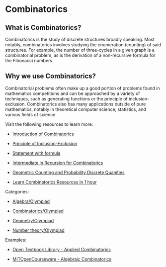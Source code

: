 # Combinatorics

## What is Combinatorics?

Combinatorics is the study of discrete structures broadly speaking. Most notably, combinatorics involves studying the enumeration (counting) of said structures. For example, the number of three-cycles in a given graph is a combinatorial problem, as is the derivation of a non-recursive formula for the Fibonacci numbers.

## Why we use Combinatorics?

Combinatorial problems often make up a good portion of problems found in mathematics competitions and can be approached by a variety of techniques, such as generating functions or the principle of inclusion-exclusion. Combinatorics also has many applications outside of pure mathematics, notably in theoretical computer science, statistics, and various fields of science.

Visit the following resources to learn more:

- [Introduction of Combinatorics](https://artofproblemsolving.com/wiki/index.php/Combinatorics)

- [Principle of Inclusion-Exclusion](https://artofproblemsolving.com/wiki/index.php/Principle_of_Inclusion-Exclusion)

- [Statement with formula](https://artofproblemsolving.com/wiki/index.php/Principle_of_Inclusion-Exclusion#Statement)

- [Intermediate in Recursion for Combinatorics](https://artofproblemsolving.com/wiki/index.php/Combinatorics/Intermediate)

- [Geometric Counting and Probability Discrete Quanities](https://artofproblemsolving.com/wiki/index.php/Geometric_probability)

- [Learn Combinatorics Resources in 1 hour](https://youtu.be/OOdK-nOzaII?t=1858)

Categories:

- [Algebra/Olympiad](https://artofproblemsolving.com/wiki/index.php/Algebra/Olympiad)

- [Combinatorics/Olympiad](https://artofproblemsolving.com/wiki/index.php/Combinatorics/Olympiad)

- [Geometry/Olympiad](https://artofproblemsolving.com/wiki/index.php/Geometry/Olympiad)

- [Number theory/Olympiad](https://artofproblemsolving.com/wiki/index.php/Number_theory/Olympiad)

Examples:

- [Open Textbook Library - Applied Combinatorics](https://open.umn.edu/opentextbooks/textbooks/applied-combinatorics)

- [MITOpenCourseware - Algebraic Combinatorics](https://ocw.mit.edu/courses/18-212-algebraic-combinatorics-spring-2019/)
